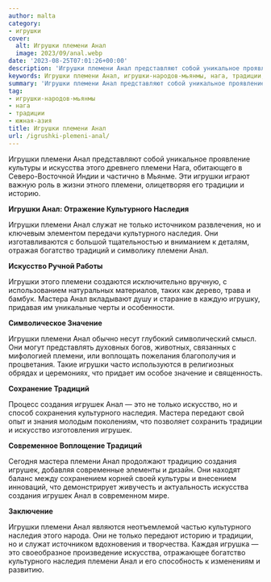 ```yaml
---
author: malta
category:
- игрушки
cover:
  alt: Игрушки племени Анал
  image: 2023/09/anal.webp
date: '2023-08-25T07:01:26+00:00'
description: 'Игрушки племени Анал представляют собой уникальное проявление культуры и искусства этого древнего племени Нага, обитающего в Северо-Восточной Индии и...'
keywords: Игрушки племени Анал, игрушки-народов-мьянмы, нага, традиции, южная-азия, племени, анал, игрушки, культурного, наследия, игрушек, искусства, только, традиций, искусство, мастера, создания, культуры, историю
summary: 'Игрушки племени Анал представляют собой уникальное проявление культуры и искусства этого древнего племени Нага, обитающего в Северо-Восточной Индии и...'
tag:
- игрушки-народов-мьянмы
- нага
- традиции
- южная-азия
title: Игрушки племени Анал
url: /igrushki-plemeni-anal/
---
```


Игрушки племени Анал представляют собой уникальное проявление культуры и искусства этого древнего племени Нага, обитающего в Северо-Восточной Индии и частично в Мьянме. Эти игрушки играют важную роль в жизни этного племени, олицетворяя его традиции и историю.

**Игрушки Анал: Отражение Культурного Наследия**

Игрушки племени Анал служат не только источником развлечения, но и ключевым элементом передачи культурного наследия. Они изготавливаются с большой тщательностью и вниманием к деталям, отражая богатство традиций и символику племени Анал.

**Искусство Ручной Работы**

Игрушки этого племени создаются исключительно вручную, с использованием натуральных материалов, таких как дерево, трава и бамбук. Мастера Анал вкладывают душу и старание в каждую игрушку, придавая им уникальные черты и особенности.

**Символическое Значение**

Игрушки племени Анал обычно несут глубокий символический смысл. Они могут представлять духовных богов, животных, связанных с мифологией племени, или воплощать пожелания благополучия и процветания. Такие игрушки часто используются в религиозных обрядах и церемониях, что придает им особое значение и священность.

**Сохранение Традиций**

Процесс создания игрушек Анал — это не только искусство, но и способ сохранения культурного наследия. Мастера передают свой опыт и знания молодым поколениям, что позволяет сохранить традиции и искусство изготовления игрушек.

**Современное Воплощение Традиций**

Сегодня мастера племени Анал продолжают традицию создания игрушек, добавляя современные элементы и дизайн. Они находят баланс между сохранением корней своей культуры и внесением инноваций, что демонстрирует живучесть и актуальность искусства создания игрушек Анал в современном мире.

**Заключение**

Игрушки племени Анал являются неотъемлемой частью культурного наследия этого народа. Они не только передают историю и традиции, но и служат источником вдохновения и творчества. Каждая игрушка — это своеобразное произведение искусства, отражающее богатство культурного наследия племени Анал и его способность к изменениям и развитию.